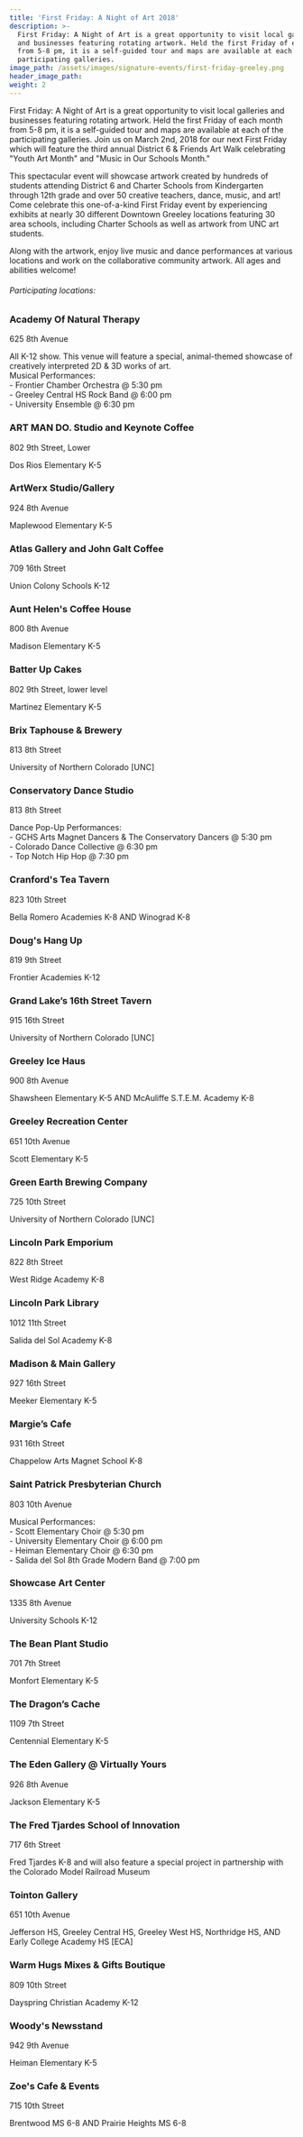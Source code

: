 ```yaml
---
title: 'First Friday: A Night of Art 2018'
description: >-
  First Friday: A Night of Art is a great opportunity to visit local galleries
  and businesses featuring rotating artwork. Held the first Friday of each month
  from 5-8 pm, it is a self-guided tour and maps are available at each of the
  participating galleries.
image_path: /assets/images/signature-events/first-friday-greeley.png
header_image_path:
weight: 2
---
```



First Friday: A Night of Art is a great opportunity to visit local galleries and businesses featuring rotating artwork. Held the first Friday of each month from 5-8 pm, it is a self-guided tour and maps are available at each of the participating galleries. Join us on March 2nd, 2018 for our next First Friday which will feature the third annual District 6 & Friends Art Walk celebrating "Youth Art Month" and "Music in Our Schools Month."

This spectacular event will showcase artwork created by hundreds of students attending District 6 and Charter Schools from Kindergarten through 12th grade and over 50 creative teachers, dance, music, and art! Come celebrate this one-of-a-kind First Friday event by experiencing exhibits at nearly 30 different Downtown Greeley locations featuring 30 area schools, including Charter Schools as well as artwork from UNC art students.&nbsp;

Along with the artwork, enjoy live music and dance performances at various locations and work on the collaborative community artwork. All ages and abilities welcome!&nbsp;

###### *Participating locations:*

### Academy Of Natural Therapy

625 8th Avenue

All K-12 show. This venue will feature a special, animal-themed showcase of creatively interpreted 2D & 3D works of art.<br>Musical Performances:<br>- Frontier Chamber Orchestra @ 5:30 pm<br>- Greeley Central HS Rock Band @ 6:00 pm<br>- University Ensemble @ 6:30 pm

### ART MAN DO. Studio and Keynote Coffee

802 9th Street, Lower

Dos Rios Elementary K-5

### ArtWerx Studio/Gallery

924 8th Avenue

Maplewood Elementary K-5

### Atlas Gallery and John Galt Coffee

709 16th Street

Union Colony Schools K-12

### Aunt Helen's Coffee House

800 8th Avenue

Madison Elementary K-5

### Batter Up Cakes

802 9th Street, lower level

Martinez Elementary K-5

### Brix Taphouse & Brewery

813 8th Street

University of Northern Colorado [UNC]

### Conservatory Dance Studio

813 8th Street

Dance Pop-Up Performances:<br>- GCHS Arts Magnet Dancers & The Conservatory Dancers @ 5:30 pm<br>- Colorado Dance Collective @ 6:30 pm<br>- Top Notch Hip Hop @ 7:30 pm

### Cranford's Tea Tavern

823 10th Street

Bella Romero Academies K-8 AND Winograd K-8

### Doug's Hang Up

819 9th Street

Frontier Academies K-12

### Grand Lake’s 16th Street Tavern

915 16th Street

University of Northern Colorado [UNC]

### Greeley Ice Haus

900 8th Avenue

Shawsheen Elementary K-5 AND McAuliffe S.T.E.M. Academy K-8

### Greeley Recreation Center

651 10th Avenue

Scott Elementary K-5

### Green Earth Brewing Company

725 10th Street

University of Northern Colorado [UNC]

### Lincoln Park Emporium

822 8th Street

West Ridge Academy K-8

### Lincoln Park Library

1012 11th Street

Salida del Sol Academy K-8

### Madison & Main Gallery

927 16th Street

Meeker Elementary K-5

### Margie’s Cafe

931 16th Street

Chappelow Arts Magnet School K-8

### Saint Patrick Presbyterian Church

803 10th Avenue

Musical Performances:<br>- Scott Elementary Choir @ 5:30 pm<br>- University Elementary Choir @ 6:00 pm<br>- Heiman Elementary Choir @ 6:30 pm&nbsp;<br>- Salida del Sol 8th Grade Modern Band @ 7:00 pm

### Showcase Art Center

1335 8th Avenue

University Schools K-12

### The Bean Plant Studio

701 7th Street

Monfort Elementary K-5

### The Dragon’s Cache

1109 7th Street

Centennial Elementary K-5

### The Eden Gallery @ Virtually Yours

926 8th Avenue

Jackson Elementary K-5

### The Fred Tjardes School of Innovation

717 6th Street

Fred Tjardes K-8 and will also feature a special project in partnership with the Colorado Model Railroad Museum

### Tointon Gallery

651 10th Avenue

Jefferson HS, Greeley Central HS, Greeley West HS, Northridge HS, AND Early College Academy HS [ECA]

### Warm Hugs Mixes & Gifts Boutique

809 10th Street

Dayspring Christian Academy K-12

### Woody's Newsstand

942 9th Avenue

Heiman Elementary K-5

### Zoe's Cafe & Events

715 10th Street

Brentwood MS 6-8 AND Prairie Heights MS 6-8